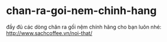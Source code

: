 chan-ra-goi-nem-chinh-hang
==========================

đầy đủ các dòng chăn ra gối nệm chính hãng cho bạn luôn nhé:   http://www.sachcoffee.vn/noi-that/

